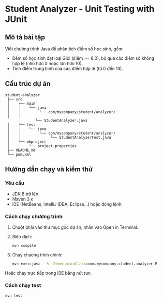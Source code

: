 # Student Analyzer - Unit Testing with JUnit

## Mô tả bài tập

Viết chương trình Java để phân tích điểm số học sinh, gồm:

-  Đếm số học sinh đạt loại Giỏi (điểm >= 8.0), bỏ qua các điểm số không hợp lệ (nhỏ hơn 0 hoặc lớn hơn 10).
-  Tính điểm trung bình của các điểm hợp lệ (từ 0 đến 10).

## Cấu trúc dự án

```
student-analyzer
 ├── src
 │    ├── main
 │    │    └── java
 │    │         └── com/mycompany/student/analyzer/
 │    │
              └── StudentAnalyzer.java
 │    ├── test
 │    │    └── java
 │    │         └── com/mycompany/student/analyzer/
 │    │              └── StudentAnalyzerTest.java
 │    └── nbproject
 │         └── project.properties
 ├── README.md
 └── pom.xml 
```

## Hướng dẫn chạy và kiểm thử
### Yêu cầu

- JDK 8 trở lên
- Maven 3.x
- IDE (NetBeans, IntelliJ IDEA, Eclipse...) hoặc dòng lệnh

### Cách chạy chương trình
1. Chuột phải vào thư mục gốc dự án, nhấn vào Open in Terminal.
2. Biên dịch:

   ```bash
   mvn compile
   ```

3. Chạy chương trình chính:

   ```bash
   mvn exec:java --% -Dexec.mainClass=com.mycompany.student.analyzer.Main
   ```

Hoặc chạy trực tiếp trong IDE bằng nút run.

### Cách chạy test

   ```bash
   mvn test
   ```
